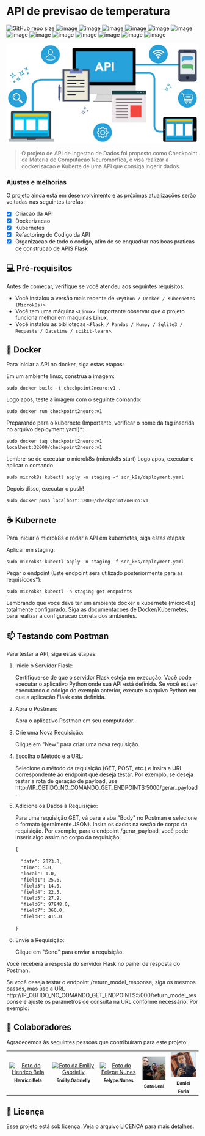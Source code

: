 # API de previsao de temperatura

![GitHub repo size](https://img.shields.io/github/repo-size/iuricode/README-template?style=for-the-badge)
![image](https://img.shields.io/badge/Python-3776AB?style=for-the-badge&logo=python&logoColor=white)
![image](https://img.shields.io/badge/CSS3-1572B6?style=for-the-badge&logo=css3&logoColor=white)
![image](https://img.shields.io/badge/chatGPT-74aa9c?style=for-the-badge&logo=openai&logoColor=white)
![image](https://img.shields.io/badge/SAP-0FAAFF?style=for-the-badge&logo=sap&logoColor=white)
![image](https://img.shields.io/badge/MongoDB-%234ea94b.svg?style=for-the-badge&logo=mongodb&logoColor=white)
![image](https://img.shields.io/badge/opencv-%23white.svg?style=for-the-badge&logo=opencv&logoColor=white)
![image](https://img.shields.io/badge/Keras-%23D00000.svg?style=for-the-badge&logo=Keras&logoColor=white)
![image](https://img.shields.io/badge/numpy-%23013243.svg?style=for-the-badge&logo=numpy&logoColor=white)
![image](https://img.shields.io/badge/pandas-%23150458.svg?style=for-the-badge&logo=pandas&logoColor=white)
![image](https://img.shields.io/badge/scikit--learn-%23F7931E.svg?style=for-the-badge&logo=scikit-learn&logoColor=white)
![image](https://img.shields.io/badge/TensorFlow-%23FF6F00.svg?style=for-the-badge&logo=TensorFlow&logoColor=white)
![image](https://img.shields.io/badge/Microsoft_Excel-217346?style=for-the-badge&logo=microsoft-excel&logoColor=white)
![image](https://img.shields.io/badge/Streamlit-FF4B4B?style=for-the-badge&logo=Streamlit&logoColor=white)

<img src="imgs/imagem.png" alt="API">

> O projeto de API de Ingestao de Dados foi proposto como Checkpoint da Materia de Computacao Neuromorfica, e visa realizar a dockerizacao e Kuberte de uma API que consiga ingerir dados.

### Ajustes e melhorias

O projeto ainda está em desenvolvimento e as próximas atualizações serão voltadas nas seguintes tarefas:

- [x] Criacao da API
- [x] Dockerizacao
- [x] Kubernetes
- [x] Refactoring do Codigo da API
- [x] Organizacao de todo o codigo, afim de se enquadrar nas boas praticas de construcao de APIS Flask

## 💻 Pré-requisitos

Antes de começar, verifique se você atendeu aos seguintes requisitos:

* Você instalou a versão mais recente de `<Python / Docker / Kubernetes (Microk8s)>`
* Você tem uma máquina `<Linux>`. Importante observar que o projeto funciona melhor em maquinas Linux.
* Você instalou as bibliotecas `<Flask / Pandas / Numpy / Sqlite3 / Requests / Datetime / scikit-learn>`.

## 🚀 Docker

Para iniciar a API no docker, siga estas etapas:

Em um ambiente linux, construa a imagem:
```
sudo docker build -t checkpoint2neuro:v1 .
```

Logo apos, teste a imagem com o seguinte comando:
```
sudo docker run checkpoint2neuro:v1
```

Preparando para o kubernete (Importante, verificar o nome da tag inserida no arquivo deployment.yaml)*:
```
sudo docker tag checkpoint2neuro:v1 localhost:32000/checkpoint2neuro:v1
```

Lembre-se de executar o microk8s (microk8s start)
Logo apos, executar e aplicar o comando 

```
sudo microk8s kubectl apply -n staging -f scr_k8s/deployment.yaml
```

Depois disso, executar o push!
```
sudo docker push localhost:32000/checkpoint2neuro:v1
```



## ☕ Kubernete

Para iniciar o microk8s e rodar a API em kubernetes, siga estas etapas:

Aplicar em staging:
```
sudo microk8s kubectl apply -n staging -f scr_k8s/deployment.yaml
```

Pegar o endpoint (Este endpoint sera utilizado posteriormente para as requisicoes*):
```
sudo microk8s kubectl -n staging get endpoints
```

Lembrando que voce deve ter um ambiente docker e kubernete (microk8s) totalmente configurado. Siga as documentacoes de Docker/Kubernetes, para realizar a configuracao correta dos ambientes.

## 📫 Testando com Postman

Para testar a API, siga estas etapas:

1. Inicie o Servidor Flask:

    Certifique-se de que o servidor Flask esteja em execução. Você pode executar o aplicativo Python onde sua API está definida. Se você estiver executando o código do exemplo anterior, execute o arquivo Python em que a aplicação Flask está definida.


2. Abra o Postman:

    Abra o aplicativo Postman em seu computador..


3. Crie uma Nova Requisição: 

    Clique em "New" para criar uma nova requisição.


4. Escolha o Método e a URL:

    Selecione o método da requisição (GET, POST, etc.) e insira a URL correspondente ao endpoint que deseja testar. Por exemplo, se deseja testar a rota de geração de payload, use http://IP_OBTIDO_NO_COMANDO_GET_ENDPOINTS:5000/gerar_payload.


5. Adicione os Dados à Requisição:

    Para uma requisição GET, vá para a aba "Body" no Postman e selecione o formato (geralmente JSON). Insira os dados na seção de corpo da requisição. Por exemplo, para o endpoint /gerar_payload, você pode inserir algo assim no corpo da requisição:
    ```
    {
        
      "date": 2023.0,
      "time": 5.0,
      "local": 1.0,
      "field1": 25.6,
      "field3": 14.0,
      "field4": 22.5,
      "field5": 27.9,
      "field6": 97848.0,
      "field7": 366.0,
      "field8": 415.0
 
    }

    ```


6. Envie a Requisição:

    Clique em "Send" para enviar a requisição.


Você receberá a resposta do servidor Flask no painel de resposta do Postman.

Se você deseja testar o endpoint /return_model_response, siga os mesmos passos, mas use a URL http://IP_OBTIDO_NO_COMANDO_GET_ENDPOINTS:5000/return_model_response e ajuste os parâmetros de consulta na URL conforme necessário. Por exemplo:



## 🤝 Colaboradores

Agradecemos às seguintes pessoas que contribuíram para este projeto:

<table>
  <tr>
    <td align="center">
      <a href="#">
        <img src="https://avatars.githubusercontent.com/u/69468384?s=400&u=345cc4cd7eb2af9d149ebdbdfd4b05bb115c17e2&v=4" width="100px;" alt="Foto do Henrico Bela"/><br>
        <sub>
          <b>Henrico Bela</b>
        </sub>
      </a>
    </td>
    <td align="center">
      <a href="#">
        <img src="https://avatars.githubusercontent.com/u/104632698?v=4" width="100px;" alt="Foto da Emilly Gabrielly"/><br>
        <sub>
          <b>Emilly Gabrielly</b>
        </sub>
      </a>
    </td>
    <td align="center">
      <a href="#">
        <img src="https://avatars.githubusercontent.com/u/101263522?v=4" width="100px;" alt="Foto do Felype Nunes"/><br>
        <sub>
          <b>Felype Nunes</b>
        </sub>
      </a>
    </td>
    <td align="center">
      <a href="#">
        <img src="imgs/sara.jpg" width="100px;" alt="Foto da Sara Leal"/><br>
        <sub>
          <b>Sara Leal</b>
        </sub>
      </a>
    </td>
    <td align="center">
      <a href="#">
        <img src="imgs/dani.jpg" width="100px;" alt="Foto do Daniel Faria"/><br>
        <sub>
          <b>Daniel Faria</b>
        </sub>
      </a>
    </td>
  </tr>
</table>

## 📝 Licença

Esse projeto está sob licença. Veja o arquivo [LICENÇA](LICENSE.md) para mais detalhes.